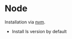 # Node

Installation via [nvm](https://github.com/nvm-sh/nvm?tab=readme-ov-file#install--update-script).

 - Install ls version by default
